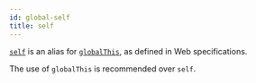 ```yaml
---
id: global-self
title: self
---
```


[`self`](https://developer.mozilla.org/en-US/docs/Web/API/Window/self) is an alias for [`globalThis`](https://developer.mozilla.org/en-US/docs/Web/JavaScript/Reference/Global_Objects/globalThis), as defined in Web specifications.

The use of `globalThis` is recommended over `self`.

